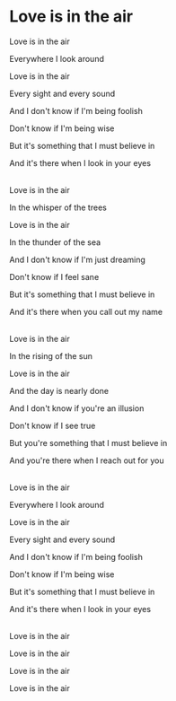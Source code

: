 # Love is in the air

Love is in the air

Everywhere I look around

Love is in the air

Every sight and every sound

And I don't know if I'm being foolish

Don't know if I'm being wise

But it's something that I must believe in

And it's there when I look in your eyes

 \
Love is in the air

In the whisper of the trees

Love is in the air

In the thunder of the sea

And I don't know if I'm just dreaming

Don't know if I feel sane

But it's something that I must believe in

And it's there when you call out my name

 \
Love is in the air

In the rising of the sun

Love is in the air

And the day is nearly done

And I don't know if you're an illusion

Don't know if I see true

But you're something that I must believe in

And you're there when I reach out for you

 \
Love is in the air

Everywhere I look around

Love is in the air

Every sight and every sound

And I don't know if I'm being foolish

Don't know if I'm being wise

But it's something that I must believe in

And it's there when I look in your eyes

 \
Love is in the air

Love is in the air

Love is in the air

Love is in the air
